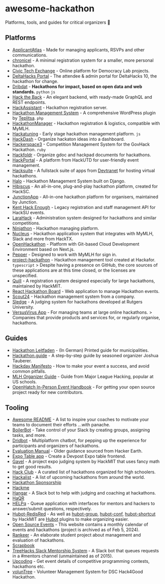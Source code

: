# awesome-hackathon

Platforms, tools, and guides for critical organizers 🌆

## Platforms

- [ApplicantAtlas](https://github.com/ApplicantAtlas/ApplicantAtlas) - Made for managing applicants, RSVPs and other communications.
- [chronicel](https://github.com/kbohinski/chronicel) - A minimal registration system for a smaller, more personal hackathon.
- [Civic Tech Exchange](https://github.com/DemocracyLab/CivicTechExchange) - Online platform for Democracy Lab projects.
- [DeltaHacks Portal](https://github.com/deltahacks/portal) - The attendee & admin portal for DeltaHacks 10, the hackathon for change.
- [Dribdat](https://github.com/dribdat/dribdat) - **Hackathons for impact, based on open data and web standards.** `python` `js`
- [Hack the Back](https://github.com/hackthevalley/hack-the-back) - An elegant backend, with ready-made GraphQL and REST endpoints.
- [HackAssistant](https://github.com/HackAssistant/hackassistant) - Hackathon registration server.
- [Hackathon Management System](https://github.com/Teplitsa/hackathon) - A comprehensive WordPress plugin by [Teplitsa](https://hms.te-st.org/). `php`
- [HackathonManager](https://github.com/codeRIT/hackathon-manager) - Hackathon registration & logistics, compatible with MyMLH.
- [Hackatuning](https://github.com/leognmotta/hackatuning) - Early stage hackathon management platform. `js`
- [HackDash](https://github.com/impronunciable/hackdash) - Organize hackaton ideas into a dashboard.
- [Hackerspace3](https://github.com/govhackaustralia/hackerspace3) - Competition Management System for the GovHack Hackathon. `ruby`
- [Hackfoldr](https://github.com/hackfoldr/hackfoldr) - Organize gdoc and hackpad documents for hackathons.
- [HackPortal](https://github.com/acmutd/hackportal) - A platform from HackUTD for user-friendly event management.
- [Hacksuite](https://github.com/DevtranetHQ/Hacksuite) - A fullstack suite of apps from [Devtranet](https://devtranet.tech/) for hosting virtual hackathons.
- [Halo](https://github.com/tcnj-acm/halo) - Hackathon Management System built on Django.
- [Hibiscus](https://github.com/HackSC/hibiscus) - An all-in-one, plug-and-play hackathon platform, created for HackSC.
- [JunctionApp](https://github.com/hackjunction/JunctionApp) - All-in-one hackathon platform for organisers, maintained by Junction.
- [Kent Hack Enough](https://github.com/hacksu/kenthackenough) - Legacy registration and staff management API for HackSU events.
- [LaraHack](https://github.com/ScientificClubofESI/LaraHack) - Administration system designed for hackathons and similar competitions.
- [Ninjathon](https://github.com/shilomagen/hackathon-matching-platform) - Hackathon managing platform.
- [Nucleus](https://github.com/hacktx/nucleus) - Hackathon application system that integrates with MyMLH, Slack and more from HackTX.
- [OpenHackathon](https://github.com/kaiyuanshe/OpenHackathon-Web) - Platform with Git-based Cloud Development Environment based on Next.js.
- [Pepper](https://github.com/rohitdatta/pepper) - Designed to work with MyMLH for sign in.
- [project-hackathon](https://github.com/pheralb/project-hackathon) - Hackathon management tool created at Hackafor. `typescript` > Despite having a presence on GitHub, the core sources of these applications are at this time closed, or the licenses are unspecified.
- [Quill](https://github.com/techx/quill) - A registration system designed especially for large hackathons, maintained by HackMIT.
- [React Hackathon Board](https://github.com/hirako2000/react-hackathon-board) - Web application to manage Hackathon events.
- [Scout24](https://github.com/Scout24/hackathon-management-system) - Hackathon management system from a company.
- [Sledge](https://github.com/HackRU/sledge) - A judging system for hackathons developed at Rutgers University.
- [VersusVirus App](https://github.com/VersusVirus-Hackathons/VersusVirus-App) - For managing teams at large online hackathons. > Companies that provide products and services for, or regularly organise, hackathons.

## Guides

- [Hackathon Leitfaden](https://github.com/okfde/hackathon-leitfaden) - (In German) Printed guide for municipalities.
- [Hackathon.guide](https://github.com/JoshData/hackathon.guide) - A step-by-step guide by seasoned organizer Joshua Tauberer.
- [Hackday Manifesto](https://github.com/hackdaymanifesto/site) - How to make your event a success, and avoid common pitfalls.
- [MLH Organizer Guide](https://github.com/MLH/mlh-hackathon-organizer-guide) - Guide from Major League Hacking, popular at US schools.
- [OpenHatch In-Person Event Handbook](https://github.com/openhatch/in-person-event-handbook) - For getting your open source project ready for new contributors.

## Tooling

- [Awesome README](https://github.com/matiassingers/awesome-readme) - A list to inspire your coaches to motivate your teams to document their efforts ...with panache.
- [BoilerBot](https://github.com/BoilerMake/boilerbot) - Take control of your Slack by creating groups, assigning tasks, and more.
- [Dridbot](https://github.com/dribdat/dridbot) - Multiplatform chatbot, for pepping up the experience for participants and organizers of hackathons.
- [Evaluation Manual](https://github.com/mayurah/Evaluation-Manual) - Older guidance sourced from Hacker Earth.
- [Expo Table app](https://github.com/nealrs/expo) - Create a Devpost Expo table frontend.
- [Gavel](https://github.com/anishathalye/gavel) - A project expo judging system by HackMIT that uses fancy math to get good results.
- [Hack Club](https://github.com/hackclub/hackathons) - A curated list of hackathons organized for high schoolers.
- [Hackalist](https://github.com/Hackalist/Hackalist) - A list of upcoming hackathons from around the world.
- [Hackathon Sponsorship](https://github.com/Neuro-Hack/sponsorship)
- [Hackme](https://github.com/p1utoze/Hackme)
- [Hangar](https://github.com/AmericanAirlines/Hangar) - A Slack bot to help with judging and coaching at hackathons.
- [HaQR](https://github.com/drewthoennes/HaQR)
- [HELPq](https://github.com/ehzhang/helpq) - Queue application with interfaces for mentors and hackers to answer/submit questions, respectively.
- [Hubot-RedisRed](https://github.com/Detry322/hubot-redisred) - As well as [hubot-group](https://github.com/anishathalye/hubot-group), [hubot-conf](https://github.com/anishathalye/hubot-conf), [hubot-shortcut](https://github.com/anishathalye/hubot-shortcut) by HackMIT are [Hubot](https://hubot.github.com/) plugins to make organizing easier.
- [Open Source Events](https://github.com/Catalyst-IN/OpenSourceEvents-Frontend) - This website contains a monthly calendar of events and hackathons (project is archived as of Feb 5, 2024).
- [Rankeer](https://github.com/Lucasbrunoferreira/rankeer) - An elaborate student project about management and evaluation of hackathons.
- [Scrapbook](https://github.com/hackclub/scrapbook)
- [TreeHacks Slack Mentorship System](https://github.com/hacktx/slack-mentorship) - A Slack bot that queues requests in a #mentors channel (unmaintained as of 2015).
- [Upcoding](https://github.com/sahanmndl/UpCoding-Web) - Get event details of competitive programming contests, hackathons etc.
- [volunTree](https://github.com/Anant1902/volunTree) - Volunteer Management System for DSC Hack4Good Hackathon.
